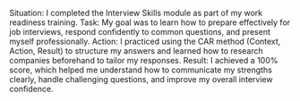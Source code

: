 
Situation: I completed the Interview Skills module as part of my work readiness training.
Task: My goal was to learn how to prepare effectively for job interviews, respond confidently to common questions, and present myself professionally.
Action: I practiced using the CAR method (Context, Action, Result) to structure my answers and learned how to research companies beforehand to tailor my responses.
Result: I achieved a 100% score, which helped me understand how to communicate my strengths clearly, handle challenging questions, and improve my overall interview confidence.
